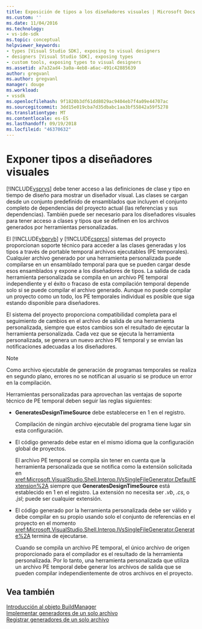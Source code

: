 ```yaml
---
title: Exposición de tipos a los diseñadores visuales | Microsoft Docs
ms.custom: ''
ms.date: 11/04/2016
ms.technology:
- vs-ide-sdk
ms.topic: conceptual
helpviewer_keywords:
- types [Visual Studio SDK], exposing to visual designers
- designers [Visual Studio SDK], exposing types
- custom tools, exposing types to visual designers
ms.assetid: a7a32ad4-3a0a-4eb8-a6ac-491c42885639
author: gregvanl
ms.author: gregvanl
manager: douge
ms.workload:
- vssdk
ms.openlocfilehash: 9f1820b3df61dd8029ac9404eb7f4a09e44707ac
ms.sourcegitcommit: 3dd15e019cba7d35dbabc1aa3bf55842a59f5278
ms.translationtype: MT
ms.contentlocale: es-ES
ms.lasthandoff: 09/19/2018
ms.locfileid: "46370632"
---
```

# <a name="expose-types-to-visual-designers"></a>Exponer tipos a diseñadores visuales
[!INCLUDE[vsprvs](../../code-quality/includes/vsprvs_md.md)] debe tener acceso a las definiciones de clase y tipo en tiempo de diseño para mostrar un diseñador visual. Las clases se cargan desde un conjunto predefinido de ensamblados que incluyen el conjunto completo de dependencias del proyecto actual (las referencias y sus dependencias). También puede ser necesario para los diseñadores visuales para tener acceso a clases y tipos que se definen en los archivos generados por herramientas personalizadas.  
  
 El [!INCLUDE[vbprvb](../../code-quality/includes/vbprvb_md.md)] y [!INCLUDE[csprcs](../../data-tools/includes/csprcs_md.md)] sistemas del proyecto proporcionan soporte técnico para acceder a las clases generadas y los tipos a través de portable temporal archivos ejecutables (PE temporales). Cualquier archivo generado por una herramienta personalizada puede compilarse en un ensamblado temporal para que se pueden cargar desde esos ensamblados y expone a los diseñadores de tipos. La salida de cada herramienta personalizada se compila en un archivo PE temporal independiente y el éxito o fracaso de esta compilación temporal depende solo si se puede compilar el archivo generado. Aunque no puede compilar un proyecto como un todo, los PE temporales individual es posible que siga estando disponible para diseñadores.  
  
 El sistema del proyecto proporciona compatibilidad completa para el seguimiento de cambios en el archivo de salida de una herramienta personalizada, siempre que estos cambios son el resultado de ejecutar la herramienta personalizada. Cada vez que se ejecuta la herramienta personalizada, se genera un nuevo archivo PE temporal y se envían las notificaciones adecuadas a los diseñadores.  
  
> [!NOTE]
>  Como archivo ejecutable de generación de programas temporales se realiza en segundo plano, errores no se notifican al usuario si se produce un error en la compilación.  
  
 Herramientas personalizadas para aprovechan las ventajas de soporte técnico de PE temporal deben seguir las reglas siguientes:  
  
-   **GeneratesDesignTimeSource** debe establecerse en 1 en el registro.  
  
     Compilación de ningún archivo ejecutable del programa tiene lugar sin esta configuración.  
  
-   El código generado debe estar en el mismo idioma que la configuración global de proyectos.  
  
     El archivo PE temporal se compila sin tener en cuenta que la herramienta personalizada que se notifica como la extensión solicitada en <xref:Microsoft.VisualStudio.Shell.Interop.IVsSingleFileGenerator.DefaultExtension%2A> siempre que **GeneratesDesignTimeSource** está establecido en 1 en el registro. La extensión no necesita ser *.vb*, *.cs*, o *.jsl*; puede ser cualquier extensión.  
  
-   El código generado por la herramienta personalizada debe ser válido y debe compilar en su propio usando solo el conjunto de referencias en el proyecto en el momento <xref:Microsoft.VisualStudio.Shell.Interop.IVsSingleFileGenerator.Generate%2A> termina de ejecutarse.  
  
     Cuando se compila un archivo PE temporal, el único archivo de origen proporcionado para el compilador es el resultado de la herramienta personalizada. Por lo tanto, una herramienta personalizada que utiliza un archivo PE temporal debe generar los archivos de salida que se pueden compilar independientemente de otros archivos en el proyecto.  
  
## <a name="see-also"></a>Vea también  
 [Introducción al objeto BuildManager](https://msdn.microsoft.com/library/50080ec2-c1c9-412c-98ef-18d7f895e7fa)   
 [Implementar generadores de un solo archivo](../../extensibility/internals/implementing-single-file-generators.md)   
 [Registrar generadores de un solo archivo](../../extensibility/internals/registering-single-file-generators.md)
